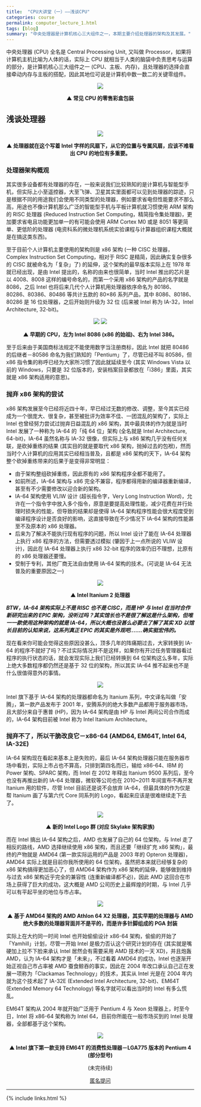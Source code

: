 ```yaml
---
title:  "CPU大讲堂（一）——浅谈CPU"
categories: course
permalink: computer_lecture_1.html
tags: [blog]
summary: "中央处理器是计算机核心三大组件之一，本期主要介绍处理器的架构及其发展。"
---
```


中央处理器 (CPU) 全名是 Central Processing Unit, 又叫做 Processor，如果将计算机主机比喻为人体的话，实际上 CPU 就相当于人类的脑袋中负责思考与运算的部分，是计算机核心三大组件之一 (CPU、主板、内存)，且处理器的选择会直接牵动内存与主板的搭配，因此其地位可说是计算机中数一数二的关键零组件。

<div align="center">
    <img src="../images/blogs/computer_lecture_fig01.jpg"/>
    <p><b>▲ 常见 CPU 的零售彩盒包装</b></p>
</div>

## 浅谈处理器

<div align="center">
    <img src="../images/blogs/computer_lecture_fig02.jpg"/>
    <p><b>▲ 处理器就在这个写着 Intel 字样的风扇下，从它的位置与专属风扇，应该不难看出 CPU 的地位有多重要。</b></p>
</div>

### 处理器架构概观

其实很多设备都有处理器的存在，一般来说我们比较熟知的是计算机与智能型手机，但实际上小至遥控器，大至飞弹、卫星其实里面都可以见到处理器的踪迹，只是根据不同的用途我们会使用不同类型的处理器，例如要求省电但性能要求不那么高，用途也不像计算机那么广泛的智能型手机与平板计算机就习惯使用 ARM 架构的 RISC 处理器 (Reduced Instruction Set Computing，精简指令集处理器)，更加要求省电且功能更加单一的有可能会使用 ARM Cortex M0 或是 8051 等更简单、更低阶的处理器 (电资科系的微处理机系统实验课程与计算器组织课程大概就是在搞这类东西)。

至于目前个人计算机主要使用的架构则是 x86 架构 (一种 CISC 处理器，Complex Instruction Set Computing，相对于 RISC 是精简，因此确实复杂很多的 CISC 就被命名为「复杂」了) 的延伸，这个架构的最早版本实际上在 1978 年就已经出现，是由 Intel 提出的，名称的由来也很简单，当时 Intel 推出的芯片是以 4008、8008 这样的编号命名的，而第一个采用 x86 架构的产品的名字就是 8086，之后 Intel 也将后来几代个人计算机用处理器依序命名为 80186、80286、80386、80486 等共计五款的 80×86 系列产品，其中 8086、80186、80286 是 16 位处理器，之后开始则升级为 32 位 (后来被 Intel 称为 IA-32，Intel Architecture, 32-bit)。

<div align="center">
    <img src="../images/blogs/computer_lecture_fig03.jpg"/>
    <img src="../images/blogs/computer_lecture_fig04.jpg"/>
    <p><b>▲ 早期的 CPU，左为 Intel 8086 (x86 的始祖)、右为 Intel 386。</b></p>
</div>

至于后来由于美国商标法规定不能使用数字当注册商标，因此 Intel 就把 80486 的后继者－80586 命名为我们熟知的「Pentium」了，尽管已经不叫 80586，但 x86 指令集的称呼已经为大家所习惯了因此就延续至今 (其实 Windows Vista 以前的 Windows，只要是 32 位版本的，安装档案目录都放在「i386」里面，其实就是 x86 架构适用的意思)。

### 抛弃 x86 架构的尝试

x86 架构发展至今已经将近四十年，早已经过无数的修改、调整，至今其实已经成为一个很庞大、很复杂，甚至被批评为效率不佳、一团混乱的架构了，实际上 Intel 也曾经努力尝试过抛弃日益混乱的 x86 架构，其中最具体的作为就是当时 Intel 发展了一种称为 IA-64 的「纯 64 位」架构 (全名就是 Intel Architecture, 64-bit)，IA-64 虽然名称与 IA-32 很像，但实际上与 x86 架构几乎没有任何关联，是砍掉重练的结果 (其实目的就是要取代 x86 架构，抛掉过去的包袱)，然而当时个人计算机的应用其实已经相当普及，且都是 x86 架构的天下，IA-64 架构整个砍掉重练带来的后果于是变得非常明显：

 - 由于架构整组砍掉重练，因此原有的 x86 架构程序全都不能用了。
 - 如前所述，IA-64 架构与 x86 完全不兼容，程序都得用新的编译器重新编译，甚至有不少需要修改以迎合新的架构。
 - IA-64 架构使用 VLIW 设计 (超长指令字，Very Long Instruction Word)，允许在一个指令字中放入多个指令，原意是要提高处理性能，减少花费在并行处理时损失的性能，但导致的结果却是使得 IA-64 架构程序性能会很大程度受到编译程序设计是否良好的影响，这直接导致在不少情况下 IA-64 架构的性能甚至不及原本的 x86 处理器。
 - 后来为了解决不能执行现有程序的问题，所以 Intel 设计了能在 IA-64 处理器上执行 x86 程序的方法，但需要透过模拟 (肇因于上一点所说的 VLIW 设计)，因此在 IA-64 处理器上执行 x86 32-bit 程序的效率仍旧不理想，比原有的 x86 处理器还要慢。
 - 受制于专利，其他厂商无法自由使用 IA-64 架构的技术。(可说是 IA-64 无法普及的重要原因之一)

<div align="center">
    <img src="../images/blogs/computer_lecture_fig05.jpg"/>
    <p><b>▲ Intel Itanium 2 处理器</b></p>
</div>

***BTW，IA-64 架构实际上不是 RISC 也不是 CISC，而是 HP 与 Intel 在当时合作新研究出来的 EPIC 架构，没听过吗？其实馆长也不是很了解这是什么架构，但唯一一款使用这种架构的就是 IA-64，所以大概也没甚么必要去了解了其实 XD 以馆长目前的认知来说，这系列真正 EPIC 的其实是外观吧…….确实挺宏伟的。***

现在看来你可能会觉得这些原因没甚么，顶多几年的阵痛期过去，大家转换到 IA-64 的程序不就好了吗？不过实际情况并不是这样，如果你有开过任务管理器看过程序的执行状态的话，就会发现实际上我们已经转换到 64 位架构这么多年，实际上绝大多数程序都仍然还是基于 32 位的架构，所以其实 IA-64 推不起来也不是什么很值得意外的事情。

<div align="center">
    <img src="../images/blogs/computer_lecture_fig06.jpg"/>
</div>

Intel 旗下基于 IA-64 架构的处理器都命名为 Itanium 系列，中文译名叫做「安腾」，第一款产品发布于 2001 年，安腾系列的绝大多数产品都用于服务器市场，且大部分来自于惠普 (HP)，因为 IA-64 架构是由 HP 与 Intel 两间公司合作而成的，IA-64 架构目前被 Intel 称为 Intel Itanium Architecture。


### 抛弃不了，所以干脆改良它－x86-64 (AMD64, EM64T, Intel 64, IA-32E)

IA-64 架构现在看起来基本上是失败的，最后 IA-64 架构处理器只能在服务器市场中看到，实际上市占也不算高，只排到第四名而已，输给 x86-64、IBM 的 Power 架构、SPARC 架构，而 Intel 在 2012 年释出 Itanium 9500 系列后，至今也没有再推出新的 IA-64 处理器，微软等公司也在 2010~2011 年间宣布不再开发 Itanium 用的软件，尽管 Intel 目前还是说不会放弃 IA-64，但最具体的作为仅是帮 Itanium 画了与第六代 Core 同系列的 Logo，看起来应该是很难继续走下去了。

<div align="center">
    <img src="../images/blogs/computer_lecture_fig07.jpg"/>
    <p><b>▲ 新的 Intel Logo 群 (对应 Skylake 架构家族)</b></p>
</div>

而在 Intel 搞出 IA-64 架构之后，AMD 也发展了自己的 64 位架构，与 Intel 走了相反的路线，AMD 选择继续使用 x86 架构，而且还要「继续扩充 x86 架构」，最终的产物就是 AMD64 (第一款实际运用的产品是 2003 年的 Opteron 处理器)，AMD64 实际上就是目前你我所使用的 64 位架构，虽然把本来就已经够复杂的 x86 架构搞得更加恶心了，但 AMD64 架构作为 x86 架构的延伸，能够做到维持与过去 x86 架构近乎完全的兼容性 (连重新编译都不必)，因此 AMD 这回合在市场上获得了巨大的成功，这大概是 AMD 公司历史上最辉煌的时期，与 Intel 几乎可以有平起平坐的地位与市占率。

<div align="center">
    <img src="../images/blogs/computer_lecture_fig08.jpg"/>
    <p><b>▲ 基于 AMD64 架构的 AMD Athlon 64 X2 处理器，其实早期的处理器与 AMD 绝大多数的处理器背面并不是平的，而是许多针脚组成的 PGA 封装</b></p>
</div>

实际上在大约同一时间 Intel 也开始偷偷设计 x86-64 架构，偷偷的开始了「Yamhill」计划，尽管一开始 Intel 是极力否认这个研究计划的存在 (其实就是嘴硬加上拉不下脸来承认 Intel 居然会有需要采用 AMD 技术的一天 XD)，并且炮轰 AMD，认为 IA-64 架构才是「未来」，不过看着 AMD64 的成功，Intel 也逐渐开始正视自己市占率被 AMD 蚕食鲸吞的事实，因此在 2004 年改口承认自己正在发展一项称为「Clackamas Technology」的技术，其实从 Intel 光是在 2004 年内就为这个技术起了 IA-32E (Extended Intel Architecture, 32-bit)、EM64T (Extended Memory 64 Technology) 等名字就可以看出当时的 Intel 有多么慌乱。

EM64T 架构从 2004 年就开始广泛用于 Pentium 4 与 Xeon 处理器上，时至今日，Intel 将 x86-64 架构称为 Intel 64，目前你所能在一般市场买到的 Intel 处理器，全部都基于这个架构。

<div align="center">
    <img src="../images/blogs/computer_lecture_fig09.jpg"/>
    <p><b>▲ Intel 旗下第一款支持 EM64T 的消费性处理器－LGA775 版本的 Pentium 4 (部分型号)</b></p>
</div>

<div align="center">
<p>(未完待续)</p>
<a href="{{site.feedback_link}}" class="btn btn-primary"><i class="fa fa-comment-o"></i> 匿名提问</a>
</div>

---------

{% include links.html %}
